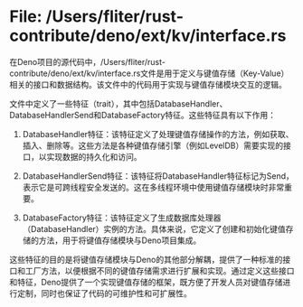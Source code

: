 # File: /Users/fliter/rust-contribute/deno/ext/kv/interface.rs

在Deno项目的源代码中，/Users/fliter/rust-contribute/deno/ext/kv/interface.rs文件是用于定义与键值存储（Key-Value）相关的接口和数据结构。该文件中的代码用于实现与键值存储模块交互的逻辑。

文件中定义了一些特征（trait），其中包括DatabaseHandler、DatabaseHandlerSend和DatabaseFactory特征。这些特征具有以下作用：

1. DatabaseHandler特征：该特征定义了处理键值存储操作的方法，例如获取、插入、删除等。这些方法是各种键值存储引擎（例如LevelDB）需要实现的接口，以实现数据的持久化和访问。

2. DatabaseHandlerSend特征：该特征将DatabaseHandler特征标记为Send，表示它是可跨线程安全发送的。这在多线程环境中使用键值存储模块时非常重要。

3. DatabaseFactory特征：该特征定义了生成数据库处理器（DatabaseHandler）实例的方法。具体来说，它定义了创建和初始化键值存储的方法，用于将键值存储模块与Deno项目集成。

这些特征的目的是将键值存储模块与Deno的其他部分解耦，提供了一种标准的接口和工厂方法，以便根据不同的键值存储需求进行扩展和实现。通过定义这些接口和特征，Deno提供了一个实现键值存储的框架，既方便了开发人员对键值存储进行定制，同时也保证了代码的可维护性和可扩展性。

